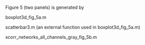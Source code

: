 Figure 5 (two panels) is generated by

boxplot3d_fig_5a.m

scatterbar3.m (an external function used in boxplot3d_fig_5a.m)

xcorr_networks_all_channels_gray_fig_5b.m
